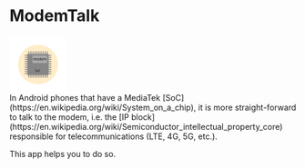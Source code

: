 # ModemTalk
<img src="images/ic_modemtalk_for_MD.svg" alt="app icon" width="100px"  style="display: block; margin-left: 0;" />
In Android phones that have a MediaTek [SoC](https://en.wikipedia.org/wiki/System_on_a_chip), it is more straight-forward to talk to the modem, i.e. the [IP block](https://en.wikipedia.org/wiki/Semiconductor_intellectual_property_core) responsible for telecommunications (LTE, 4G, 5G, etc.).

This app helps you to do so.





